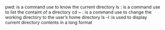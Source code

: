 pwd: is a command use to know the current directory
ls : is a command use to list the containt of a directory
cd ~ : is a command use to  change the working directory to the user’s home directory
ls -l :is used to display current directory contents in a long format